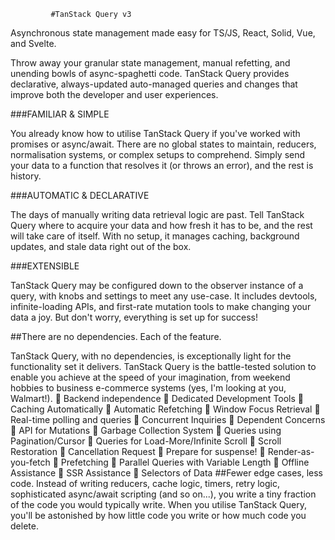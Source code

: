              #TanStack Query v3

Asynchronous state management made easy for TS/JS, React, Solid, Vue, and Svelte.

Throw away your granular state management, manual refetting, and unending bowls of async-spaghetti code. TanStack Query provides declarative, always-updated auto-managed queries and changes that improve both the developer and user experiences.


###FAMILIAR & SIMPLE

You already know how to utilise TanStack Query if you've worked with promises or async/await. There are no global states to maintain, reducers, normalisation systems, or complex setups to comprehend. Simply send your data to a function that resolves it (or throws an error), and the rest is history.


###AUTOMATIC & DECLARATIVE

The days of manually writing data retrieval logic are past. Tell TanStack Query where to acquire your data and how fresh it has to be, and the rest will take care of itself. With no setup, it manages caching, background updates, and stale data right out of the box.

###EXTENSIBLE

TanStack Query may be configured down to the observer instance of a query, with knobs and settings to meet any use-case. It includes devtools, infinite-loading APIs, and first-rate mutation tools to make changing your data a joy. But don't worry, everything is set up for success!


##There are no dependencies. Each of the feature.

TanStack Query, with no dependencies, is exceptionally light for the functionality set it delivers. TanStack Query is the battle-tested solution to enable you achieve at the speed of your imagination, from weekend hobbies to business e-commerce systems (yes, I'm looking at you, Walmart!).
	Backend independence
	Dedicated Development Tools
	Caching Automatically
	Automatic Refetching
	Window Focus Retrieval
	Real-time polling and queries
	Concurrent Inquiries
	Dependent Concerns
	API for Mutations
	Garbage Collection System
	Queries using Pagination/Cursor
	Queries for Load-More/Infinite Scroll
	Scroll Restoration
	Cancellation Request
	Prepare for suspense!
	Render-as-you-fetch
	Prefetching
	Parallel Queries with Variable Length
	Offline Assistance
	SSR Assistance
	Selectors of Data
##Fewer edge cases, less code.
Instead of writing reducers, cache logic, timers, retry logic, sophisticated async/await scripting (and so on...), you write a tiny fraction of the code you would typically write. When you utilise TanStack Query, you'll be astonished by how little code you write or how much code you delete.

